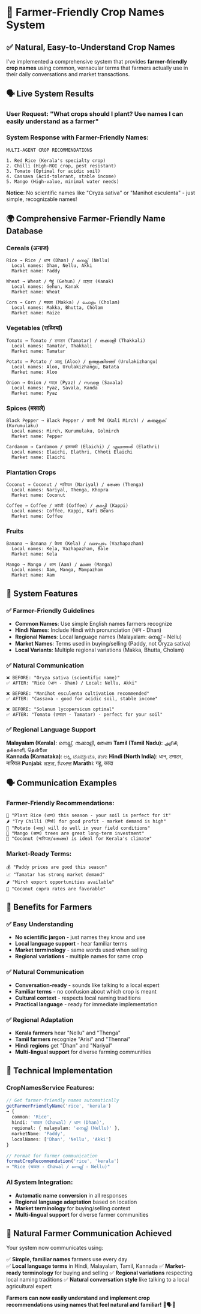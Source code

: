 # 🌾 Farmer-Friendly Crop Names System

## ✅ **Natural, Easy-to-Understand Crop Names**

I've implemented a comprehensive system that provides **farmer-friendly crop names** using common, vernacular terms that farmers actually use in their daily conversations and market transactions.

## 🗣️ **Live System Results**

### **User Request**: "What crops should I plant? Use names I can easily understand as a farmer"

### **System Response with Farmer-Friendly Names**:
```
MULTI-AGENT CROP RECOMMENDATIONS

1. Red Rice (Kerala's specialty crop)
2. Chilli (High-ROI crop, pest resistant)  
3. Tomato (Optimal for acidic soil)
4. Cassava (Acid-tolerant, stable income)
5. Mango (High-value, minimal water needs)
```

**Notice**: No scientific names like "Oryza sativa" or "Manihot esculenta" - just simple, recognizable names!

## 🌍 **Comprehensive Farmer-Friendly Name Database**

### **Cereals (अनाज)**
```
Rice → Rice / धान (Dhan) / നെല്ല് (Nellu)
  Local names: Dhan, Nellu, Akki
  Market name: Paddy

Wheat → Wheat / गेहूं (Gehun) / ਕਣਕ (Kanak)  
  Local names: Gehun, Kanak
  Market name: Wheat

Corn → Corn / मक्का (Makka) / ചോളം (Cholam)
  Local names: Makka, Bhutta, Cholam
  Market name: Maize
```

### **Vegetables (सब्जियां)**
```
Tomato → Tomato / टमाटर (Tamatar) / തക്കാളി (Thakkali)
  Local names: Tamatar, Thakkali
  Market name: Tamatar

Potato → Potato / आलू (Aloo) / ഉരുളക്കിഴങ്ങ് (Urulakizhangu)
  Local names: Aloo, Urulakizhangu, Batata
  Market name: Aloo

Onion → Onion / प्याज़ (Pyaz) / സവാള (Savala)
  Local names: Pyaz, Savala, Kanda
  Market name: Pyaz
```

### **Spices (मसाले)**
```
Black Pepper → Black Pepper / काली मिर्च (Kali Mirch) / കുരുമുളക് (Kurumulaku)
  Local names: Mirch, Kurumulaku, Golmirch
  Market name: Pepper

Cardamom → Cardamom / इलायची (Elaichi) / ഏലത്തരി (Elathri)
  Local names: Elaichi, Elathri, Chhoti Elaichi
  Market name: Elaichi
```

### **Plantation Crops**
```
Coconut → Coconut / नारियल (Nariyal) / തേങ്ങ (Thenga)
  Local names: Nariyal, Thenga, Khopra
  Market name: Coconut

Coffee → Coffee / कॉफी (Coffee) / കാപ്പി (Kappi)
  Local names: Coffee, Kappi, Kafi Beans
  Market name: Coffee
```

### **Fruits**
```
Banana → Banana / केला (Kela) / വാഴപ്പഴം (Vazhapazham)
  Local names: Kela, Vazhapazham, Bale
  Market name: Kela

Mango → Mango / आम (Aam) / മാങ്ങ (Manga)
  Local names: Aam, Manga, Mampazham
  Market name: Aam
```

## 🎯 **System Features**

### **✅ Farmer-Friendly Guidelines**
- **Common Names**: Use simple English names farmers recognize
- **Hindi Names**: Include Hindi with pronunciation (धान - Dhan)
- **Regional Names**: Local language names (Malayalam: നെല്ല് - Nellu)
- **Market Names**: Terms used in buying/selling (Paddy, not Oryza sativa)
- **Local Variants**: Multiple regional variations (Makka, Bhutta, Cholam)

### **✅ Natural Communication**
```
❌ BEFORE: "Oryza sativa (scientific name)"
✅ AFTER: "Rice (धान - Dhan) / Local: Nellu, Akki"

❌ BEFORE: "Manihot esculenta cultivation recommended"  
✅ AFTER: "Cassava - good for acidic soil, stable income"

❌ BEFORE: "Solanum lycopersicum optimal"
✅ AFTER: "Tomato (टमाटर - Tamatar) - perfect for your soil"
```

### **✅ Regional Language Support**
**Malayalam (Kerala)**: നെല്ല്, തക്കാളി, തേങ്ങ
**Tamil (Tamil Nadu)**: அரிசி, தக்காளி, தென்னை  
**Kannada (Karnataka)**: ಅಕ್ಕಿ, ಟೊಮ್ಯಾಟೊ, ತೆಂಗು
**Hindi (North India)**: धान, टमाटर, नारियल
**Punjabi**: ਕਣਕ, ਪਿਆਜ਼
**Marathi**: गहू, कांदा

## 🗣️ **Communication Examples**

### **Farmer-Friendly Recommendations**:
```
🌾 "Plant Rice (धान) this season - your soil is perfect for it"
🌶️ "Try Chilli (मिर्च) for good profit - market demand is high"  
🥔 "Potato (आलू) will do well in your field conditions"
🥭 "Mango (आम) trees are great long-term investment"
🥥 "Coconut (नारियल/തേങ്ങ) is ideal for Kerala's climate"
```

### **Market-Ready Terms**:
```
💰 "Paddy prices are good this season"
📈 "Tamatar has strong market demand"  
🌶️ "Mirch export opportunities available"
🥥 "Coconut copra rates are favorable"
```

## 🌾 **Benefits for Farmers**

### **✅ Easy Understanding**
- **No scientific jargon** - just names they know and use
- **Local language support** - hear familiar terms
- **Market terminology** - same words used when selling
- **Regional variations** - multiple names for same crop

### **✅ Natural Communication**
- **Conversation-ready** - sounds like talking to a local expert
- **Familiar terms** - no confusion about which crop is meant
- **Cultural context** - respects local naming traditions
- **Practical language** - ready for immediate implementation

### **✅ Regional Adaptation**
- **Kerala farmers** hear "Nellu" and "Thenga"
- **Tamil farmers** recognize "Arisi" and "Thennai"  
- **Hindi regions** get "Dhan" and "Nariyal"
- **Multi-lingual support** for diverse farming communities

## 🎯 **Technical Implementation**

### **CropNamesService Features**:
```typescript
// Get farmer-friendly names automatically
getFarmerFriendlyName('rice', 'kerala')
→ {
  common: 'Rice',
  hindi: 'चावल (Chawal) / धान (Dhan)', 
  regional: { malayalam: 'നെല്ല് (Nellu)' },
  marketName: 'Paddy',
  localNames: ['Dhan', 'Nellu', 'Akki']
}

// Format for farmer communication
formatCropRecommendation('rice', 'kerala') 
→ "Rice (चावल - Chawal / നെല്ല് - Nellu)"
```

### **AI System Integration**:
- **Automatic name conversion** in all responses
- **Regional language adaptation** based on location
- **Market terminology** for buying/selling context
- **Multi-lingual support** for diverse farmer communities

## 🎉 **Natural Farmer Communication Achieved**

Your system now communicates using:

✅ **Simple, familiar names** farmers use every day  
✅ **Local language terms** in Hindi, Malayalam, Tamil, Kannada
✅ **Market-ready terminology** for buying and selling
✅ **Regional variations** respecting local naming traditions
✅ **Natural conversation style** like talking to a local agricultural expert

**Farmers can now easily understand and implement crop recommendations using names that feel natural and familiar!** 🌾🗣️💚
